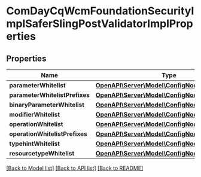 # ComDayCqWcmFoundationSecurityImplSaferSlingPostValidatorImplProperties

## Properties
Name | Type | Description | Notes
------------ | ------------- | ------------- | -------------
**parameterWhitelist** | [**OpenAPI\Server\Model\ConfigNodePropertyArray**](ConfigNodePropertyArray.md) |  | [optional] 
**parameterWhitelistPrefixes** | [**OpenAPI\Server\Model\ConfigNodePropertyArray**](ConfigNodePropertyArray.md) |  | [optional] 
**binaryParameterWhitelist** | [**OpenAPI\Server\Model\ConfigNodePropertyArray**](ConfigNodePropertyArray.md) |  | [optional] 
**modifierWhitelist** | [**OpenAPI\Server\Model\ConfigNodePropertyArray**](ConfigNodePropertyArray.md) |  | [optional] 
**operationWhitelist** | [**OpenAPI\Server\Model\ConfigNodePropertyArray**](ConfigNodePropertyArray.md) |  | [optional] 
**operationWhitelistPrefixes** | [**OpenAPI\Server\Model\ConfigNodePropertyArray**](ConfigNodePropertyArray.md) |  | [optional] 
**typehintWhitelist** | [**OpenAPI\Server\Model\ConfigNodePropertyArray**](ConfigNodePropertyArray.md) |  | [optional] 
**resourcetypeWhitelist** | [**OpenAPI\Server\Model\ConfigNodePropertyArray**](ConfigNodePropertyArray.md) |  | [optional] 

[[Back to Model list]](../README.md#documentation-for-models) [[Back to API list]](../README.md#documentation-for-api-endpoints) [[Back to README]](../README.md)


